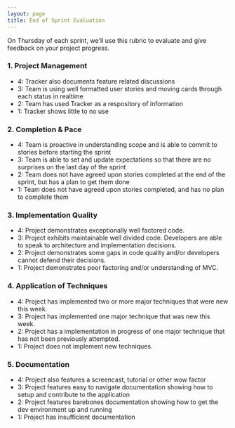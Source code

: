 ```yaml
---
layout: page
title: End of Sprint Evaluation
---
```


On Thursday of each sprint, we'll use this rubric to evaluate and give feedback on your project progress.

### 1. Project Management

* 4: Tracker also documents feature related discussions
* 3: Team is using well formatted user stories and moving cards through each status in realtime
* 2: Team has used Tracker as a respository of information
* 1: Tracker shows little to no use

### 2. Completion & Pace

* 4: Team is proactive in understanding scope and is able to commit to stories before starting the sprint
* 3: Team is able to set and update expectations so that there are no surprises on the last day of the sprint
* 2: Team does not have agreed upon stories completed at the end of the sprint, but has a plan to get them done
* 1: Team does not have agreed upon stories completed, and has no plan to complete them

### 3. Implementation Quality

* 4: Project demonstrates exceptionally well factored code.
* 3: Project exhibits maintainable well divided code. Developers are able to speak to architecture and implementation decisions.
* 2: Project demonstrates some gaps in code quality and/or developers cannot defend their decisions.
* 1: Project demonstrates poor factoring and/or understanding of MVC.

### 4. Application of Techniques

* 4: Project has implemented two or more major techniques that were new this week.
* 3: Project has implemented one major technique that was new this week.
* 2: Project has a implementation in progress of one major technique that has not been previously attempted.
* 1: Project does not implement new techniques.

### 5. Documentation

* 4: Project also features a screencast, tutorial or other wow factor
* 3: Project features easy to navigate documentation showing how to setup and contribute to the application
* 2: Project features barebones documentation showing how to get the dev environment up and running
* 1: Project has insufficient documentation
